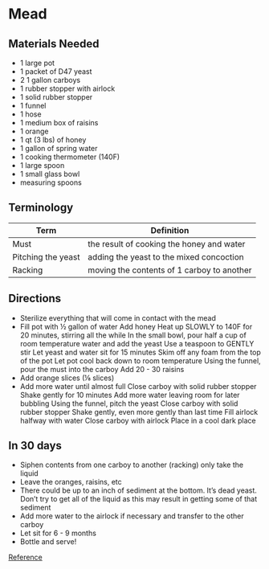 # Mead



## Materials Needed

* 1 large pot
* 1 packet of D47 yeast
* 2 1 gallon carboys 
* 1 rubber stopper with airlock
* 1 solid rubber stopper
* 1 funnel
* 1 hose
* 1 medium box of raisins
* 1 orange
* 1 qt (3 lbs) of honey
* 1 gallon of spring water
* 1 cooking thermometer (140F)
* 1 large spoon
* 1 small glass bowl
* measuring spoons

## Terminology

| Term | Definition | 
| ------------- | ----------- |
| Must | the result of cooking the honey and water |
| Pitching the yeast | adding the yeast to the mixed concoction |
| Racking | moving the contents of 1 carboy to another |

## Directions

* Sterilize everything that will come in contact with the mead
* Fill pot with ½ gallon of water
Add honey
Heat up SLOWLY to 140F for 20 minutes, stirring all the while
In the small bowl, pour half a cup of room temperature water and add the yeast
Use a teaspoon to GENTLY stir
Let yeast and water sit for 15 minutes
Skim off any foam from the top of the pot
Let pot cool back down to room temperature
Using the funnel, pour the must into the carboy
Add 20 - 30 raisins
* Add orange slices (⅛ slices)
* Add more water until almost full
Close carboy with solid rubber stopper
Shake gently for 10 minutes
Add more water leaving room for later bubbling
Using the funnel, pitch the yeast
Close carboy with solid rubber stopper
Shake gently, even more gently than last time
Fill airlock halfway with water
Close carboy with airlock
Place in a cool dark place

## In 30 days

* Siphen contents from one carboy to another (racking) only take the liquid
* Leave the oranges, raisins, etc
* There could be up to an inch of sediment at the bottom.  It’s dead yeast.  Don’t try to get all of the liquid as this may result in getting some of that sediment
* Add more water to the airlock if necessary and transfer to the other carboy
* Let sit for 6 - 9 months
* Bottle and serve!

[Reference](https://www.youtube.com/watch?v=c2ueyNQfnfE)
